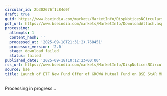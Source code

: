```yaml
---
circular_id: 2b302676f1c84d0f
draft: true
guid: https://www.bseindia.com/markets/MarketInfo/DispNoticesNCirculars.aspx?Noticeid={199163F2-23B0-444A-8BD1-485EB18D2B95}&noticeno=20250918-16&dt=09/18/2025&icount=16&totcount=63&flag=0
pdf_url: https://www.bseindia.com/markets/MarketInfo/DownloadAttach.aspx?id=20250918-16&attachedId=
processing:
  attempts: 1
  content_hash: ''
  processed_at: '2025-09-18T21:31:23.768451'
  processor_version: '2.0'
  stage: download_failed
  status: failed
published_date: '2025-09-18T10:12:22+00:00'
rss_url: https://www.bseindia.com/markets/MarketInfo/DispNoticesNCirculars.aspx?Noticeid={199163F2-23B0-444A-8BD1-485EB18D2B95}&noticeno=20250918-16&dt=09/18/2025&icount=16&totcount=63&flag=0
source: bse
title: Launch of ETF New Fund Offer of GROWW Mutual Fund on BSE StAR MF Platform
---
```


Processing in progress...